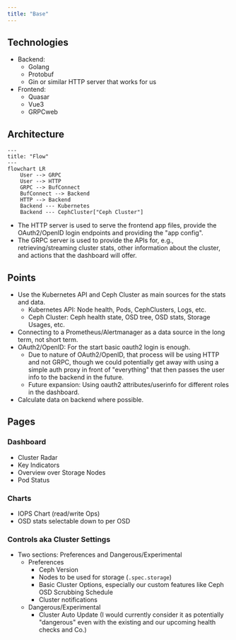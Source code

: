 ```yaml
---
title: "Base"
---
```


## Technologies

* Backend:
    * Golang
    * Protobuf
    * Gin or similar HTTP server that works for us
* Frontend:
    * Quasar
    * Vue3
    * GRPCweb

## Architecture

```mermaid
---
title: "Flow"
---
flowchart LR
    User --> GRPC
    User --> HTTP
    GRPC --> BufConnect
    BufConnect --> Backend
    HTTP --> Backend
    Backend --- Kubernetes
    Backend --- CephCluster["Ceph Cluster"]
```

* The HTTP server is used to serve the frontend app files, provide the OAuth2/OpenID login endpoints and providing the "app config".
* The GRPC server is used to provide the APIs for, e.g., retrieving/streaming cluster stats, other information about the cluster, and actions that the dashboard will offer.

## Points

* Use the Kubernetes API and Ceph Cluster as main sources for the stats and data.
    * Kubernetes API: Node health, Pods, CephClusters, Logs, etc.
    * Ceph Cluster: Ceph health state, OSD tree, OSD stats, Storage Usages, etc.
* Connecting to a Prometheus/Alertmanager as a data source in the long term, not short term.
* OAuth2/OpenID: For the start basic oauth2 login is enough.
    * Due to nature of OAuth2/OpenID, that process will be using HTTP and not GRPC, though we could potentially get away with using a simple auth proxy in front of "everything" that then passes the user info to the backend in the future.
    * Future expansion: Using oauth2 attributes/userinfo for different roles in the dashboard.
* Calculate data on backend where possible.

## Pages

### Dashboard

* Cluster Radar
* Key Indicators
* Overview over Storage Nodes
* Pod Status

### Charts

* IOPS Chart (read/write Ops)
* OSD stats selectable down to per OSD

### Controls aka Cluster Settings

* Two sections: Preferences and Dangerous/Experimental
    * Preferences
        * Ceph Version
        * Nodes to be used for storage (`.spec.storage`)
        * Basic Cluster Options, especially our custom features like Ceph OSD Scrubbing Schedule
        * Cluster notifications
    * Dangerous/Experimental
        * Cluster Auto Update (I would currently consider it as potentially "dangerous" even with the existing and our upcoming health checks and Co.)
